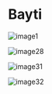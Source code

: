 # Bayti
![image1](https://user-images.githubusercontent.com/29166033/71294306-d421ea80-2380-11ea-9815-84cbfee9fa0a.png)

![image28](https://user-images.githubusercontent.com/29166033/71294346-ebf96e80-2380-11ea-8867-e5407068ba29.png)

![image31](https://user-images.githubusercontent.com/29166033/71294359-f6b40380-2380-11ea-9de3-efae063e512b.png)

![image32](https://user-images.githubusercontent.com/29166033/71294371-ff0c3e80-2380-11ea-80a9-29bfaf2b5de2.png)
